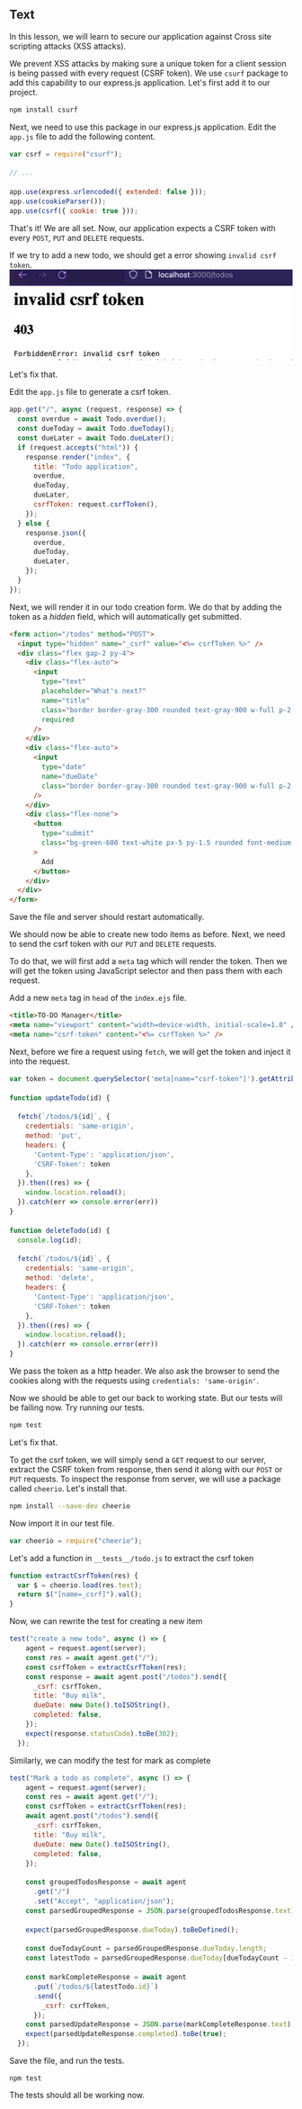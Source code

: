 ## Text

In this lesson, we will learn to secure our application against Cross site scripting attacks (XSS attacks).

We prevent XSS attacks by making sure a unique token for a client session is being passed with every request (CSRF token). We use `csurf` package to add this capability to our express.js application. Let's first add it to our project.

```sh
npm install csurf
```

Next, we need to use this package in our express.js application. Edit the `app.js` file to add the following content.

```js
var csrf = require("csurf");

// ...

app.use(express.urlencoded({ extended: false }));
app.use(cookieParser());
app.use(csrf({ cookie: true }));
```

That's it! We are all set. Now, our application expects a CSRF token with every `POST`, `PUT` and `DELETE` requests.

If we try to add a new todo, we should get a error showing `invalid csrf token`.
![invalid csrf token](./invalid-csrf.png)

Let's fix that.

Edit the `app.js` file to generate a csrf token.

```js
app.get("/", async (request, response) => {
  const overdue = await Todo.overdue();
  const dueToday = await Todo.dueToday();
  const dueLater = await Todo.dueLater();
  if (request.accepts("html")) {
    response.render("index", {
      title: "Todo application",
      overdue,
      dueToday,
      dueLater,
      csrfToken: request.csrfToken(),
    });
  } else {
    response.json({
      overdue,
      dueToday,
      dueLater,
    });
  }
});
```

Next, we will render it in our todo creation form. We do that by adding the token as a _hidden_ field, which will automatically get submitted.

```html
<form action="/todos" method="POST">
  <input type="hidden" name="_csrf" value="<%= csrfToken %>" />
  <div class="flex gap-2 py-4">
    <div class="flex-auto">
      <input
        type="text"
        placeholder="What's next?"
        name="title"
        class="border border-gray-300 rounded text-gray-900 w-full p-2 text-sm"
        required
      />
    </div>
    <div class="flex-auto">
      <input
        type="date"
        name="dueDate"
        class="border border-gray-300 rounded text-gray-900 w-full p-2 text-sm leading-4	"
      />
    </div>
    <div class="flex-none">
      <button
        type="submit"
        class="bg-green-600	text-white px-5 py-1.5 rounded font-medium mr-2 mb-2"
      >
        Add
      </button>
    </div>
  </div>
</form>
```

Save the file and server should restart automatically.

We should now be able to create new todo items as before. Next, we need to send the csrf token with our `PUT` and `DELETE` requests.

To do that, we will first add a `meta` tag which will render the token. Then we will get the token using JavaScript selector and then pass them with each request.

Add a new `meta` tag in `head` of the `index.ejs` file.

```html
<title>TO-DO Manager</title>
<meta name="viewport" content="width=device-width, initial-scale=1.0" />
<meta name="csrf-token" content="<%= csrfToken %>" />
```

Next, before we fire a request using `fetch`, we will get the token and inject it into the request.

```js
var token = document.querySelector('meta[name="csrf-token"]').getAttribute('content');

function updateTodo(id) {

  fetch(`/todos/${id}`, {
    credentials: 'same-origin',
    method: 'put',
    headers: {
      'Content-Type': 'application/json',
      'CSRF-Token': token
    },
  }).then((res) => {
    window.location.reload();
  }).catch(err => console.error(err))
}

function deleteTodo(id) {
  console.log(id);

  fetch(`/todos/${id}`, {
    credentials: 'same-origin',
    method: 'delete',
    headers: {
      'Content-Type': 'application/json',
      'CSRF-Token': token
    },
  }).then((res) => {
    window.location.reload();
  }).catch(err => console.error(err))
}
```

We pass the token as a http header. We also ask the browser to send the cookies along with the requests using `credentials: 'same-origin'`.

Now we should be able to get our back to working state. But our tests will be failing now. Try running our tests.

```js
npm test
```

Let's fix that.

To get the csrf token, we will simply send a `GET` request to our server, extract the CSRF token from response, then send it along with our `POST` or `PUT` requests. To inspect the response from server, we will use a package called `cheerio`. Let's install that.

```sh
npm install --save-dev cheerio
```

Now import it in our test file.

```js
var cheerio = require("cheerio");
```

Let's add a function in `__tests__/todo.js` to extract the csrf token

```js
function extractCsrfToken(res) {
  var $ = cheerio.load(res.text);
  return $("[name=_csrf]").val();
}
```

Now, we can rewrite the test for creating a new item

```js
test("create a new todo", async () => {
    agent = request.agent(server);
    const res = await agent.get("/");
    const csrfToken = extractCsrfToken(res);
    const response = await agent.post("/todos").send({
      _csrf: csrfToken,
      title: "Buy milk",
      dueDate: new Date().toISOString(),
      completed: false,
    });
    expect(response.statusCode).toBe(302);
  });
```

Similarly, we can modify the test for mark as complete

```js
test("Mark a todo as complete", async () => {
    agent = request.agent(server);
    const res = await agent.get("/");
    const csrfToken = extractCsrfToken(res);
    await agent.post("/todos").send({
      _csrf: csrfToken,
      title: "Buy milk",
      dueDate: new Date().toISOString(),
      completed: false,
    });

    const groupedTodosResponse = await agent
      .get("/")
      .set("Accept", "application/json");
    const parsedGroupedResponse = JSON.parse(groupedTodosResponse.text);

    expect(parsedGroupedResponse.dueToday).toBeDefined();

    const dueTodayCount = parsedGroupedResponse.dueToday.length;
    const latestTodo = parsedGroupedResponse.dueToday[dueTodayCount - 1];

    const markCompleteResponse = await agent
      .put(`/todos/${latestTodo.id}`)
      .send({
        _csrf: csrfToken,
      });
    const parsedUpdateResponse = JSON.parse(markCompleteResponse.text);
    expect(parsedUpdateResponse.completed).toBe(true);
  });
```

Save the file, and run the tests.

```
npm test
```
The tests should all be working now.

